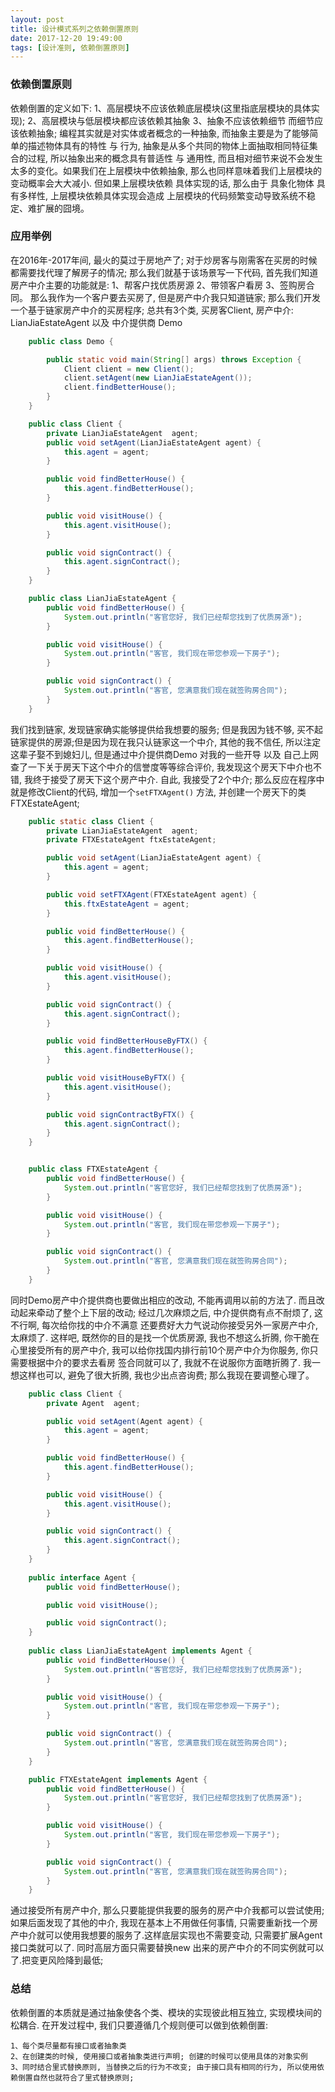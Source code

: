 ```yaml
---
layout: post
title: 设计模式系列之依赖倒置原则
date: 2017-12-20 19:49:00
tags: [设计准则, 依赖倒置原则]
---
```


### 依赖倒置原则

依赖倒置的定义如下: 1、高层模块不应该依赖底层模块(这里指底层模块的具体实现); 2、高层模块与低层模块都应该依赖其抽象 3、抽象不应该依赖细节 而细节应该依赖抽象;
编程其实就是对实体或者概念的一种抽象, 而抽象主要是为了能够简单的描述物体具有的特性 与 行为, 抽象是从多个共同的物体上面抽取相同特征集合的过程, 所以抽象出来的概念具有普适性 与 通用性, 而且相对细节来说不会发生太多的变化。如果我们在上层模块中依赖抽象, 那么也同样意味着我们上层模块的变动概率会大大减小. 但如果上层模块依赖 具体实现的话, 那么由于 具象化物体 具有多样性, 上层模块依赖具体实现会造成 上层模块的代码频繁变动导致系统不稳定、难扩展的囧境。

### 应用举例

在2016年-2017年间, 最火的莫过于房地产了; 对于炒房客与刚需客在买房的时候都需要找代理了解房子的情况; 那么我们就基于该场景写一下代码, 首先我们知道房产中介主要的功能就是: 1、帮客户找优质房源 2、带领客户看房 3、签购房合同。 那么我作为一个客户要去买房了, 但是房产中介我只知道链家; 那么我们开发一个基于链家房产中介的买房程序; 总共有3个类, 买房客Client, 房产中介: LianJiaEstateAgent 以及 中介提供商 Demo

```java
    public class Demo {

        public static void main(String[] args) throws Exception {
            Client client = new Client();
            client.setAgent(new LianJiaEstateAgent());
            client.findBetterHouse();
        }
    }

    public class Client {
        private LianJiaEstateAgent  agent;
        public void setAgent(LianJiaEstateAgent agent) {
            this.agent = agent;
        }

        public void findBetterHouse() {
            this.agent.findBetterHouse();
        }

        public void visitHouse() {
            this.agent.visitHouse();
        }

        public void signContract() {
            this.agent.signContract();
        }
    }

    public class LianJiaEstateAgent {
        public void findBetterHouse() {
            System.out.println("客官您好, 我们已经帮您找到了优质房源");
        }

        public void visitHouse() {
            System.out.println("客官, 我们现在带您参观一下房子");
        }

        public void signContract() {
            System.out.println("客官, 您满意我们现在就签购房合同");
        }
    }
```

我们找到链家, 发现链家确实能够提供给我想要的服务; 但是我因为钱不够, 买不起链家提供的房源;但是因为现在我只认链家这一个中介, 其他的我不信任, 所以注定这辈子娶不到媳妇儿, 但是通过中介提供商Demo 对我的一些开导 以及 自己上网查了一下关于房天下这个中介的信誉度等等综合评价, 我发现这个房天下中介也不错, 我终于接受了房天下这个房产中介. 自此, 我接受了2个中介; 那么反应在程序中就是修改Client的代码, 增加一个```setFTXAgent()``` 方法, 并创建一个房天下的类FTXEstateAgent;

```java
    public static class Client {
        private LianJiaEstateAgent  agent;
        private FTXEstateAgent ftxEstateAgent;

        public void setAgent(LianJiaEstateAgent agent) {
            this.agent = agent;
        }

        public void setFTXAgent(FTXEstateAgent agent) {
            this.ftxEstateAgent = agent;
        }

        public void findBetterHouse() {
            this.agent.findBetterHouse();
        }

        public void visitHouse() {
            this.agent.visitHouse();
        }

        public void signContract() {
            this.agent.signContract();
        }

        public void findBetterHouseByFTX() {
            this.agent.findBetterHouse();
        }

        public void visitHouseByFTX() {
            this.agent.visitHouse();
        }

        public void signContractByFTX() {
            this.agent.signContract();
        }
    }


    public class FTXEstateAgent {
        public void findBetterHouse() {
            System.out.println("客官您好, 我们已经帮您找到了优质房源");
        }

        public void visitHouse() {
            System.out.println("客官, 我们现在带您参观一下房子");
        }

        public void signContract() {
            System.out.println("客官, 您满意我们现在就签购房合同");
        }
    }
```

同时Demo房产中介提供商也要做出相应的改动, 不能再调用以前的方法了. 而且改动起来牵动了整个上下层的改动; 经过几次麻烦之后, 中介提供商有点不耐烦了, 这不行啊, 每次给你找的中介不满意 还要费好大力气说动你接受另外一家房产中介, 太麻烦了. 这样吧, 既然你的目的是找一个优质房源, 我也不想这么折腾, 你干脆在心里接受所有的房产中介, 我可以给你找国内排行前10个房产中介为你服务, 你只需要根据中介的要求去看房 签合同就可以了, 我就不在说服你方面瞎折腾了. 我一想这样也可以, 避免了很大折腾, 我也少出点咨询费; 那么我现在要调整心理了。

```java
    public class Client {
        private Agent  agent;

        public void setAgent(Agent agent) {
            this.agent = agent;
        }

        public void findBetterHouse() {
            this.agent.findBetterHouse();
        }

        public void visitHouse() {
            this.agent.visitHouse();
        }

        public void signContract() {
            this.agent.signContract();
        }
    }
    
    public interface Agent {
        public void findBetterHouse();

        public void visitHouse();

        public void signContract();
    }
    
    public class LianJiaEstateAgent implements Agent {
        public void findBetterHouse() {
            System.out.println("客官您好, 我们已经帮您找到了优质房源");
        }

        public void visitHouse() {
            System.out.println("客官, 我们现在带您参观一下房子");
        }

        public void signContract() {
            System.out.println("客官, 您满意我们现在就签购房合同");
        }
    }

    public FTXEstateAgent implements Agent {
        public void findBetterHouse() {
            System.out.println("客官您好, 我们已经帮您找到了优质房源");
        }

        public void visitHouse() {
            System.out.println("客官, 我们现在带您参观一下房子");
        }

        public void signContract() {
            System.out.println("客官, 您满意我们现在就签购房合同");
        }
    }
```

通过接受所有房产中介, 那么只要能提供我要的服务的房产中介我都可以尝试使用; 如果后面发现了其他的中介, 我现在基本上不用做任何事情, 只需要重新找一个房产中介就可以使用我想要的服务了.这样底层实现也不需要变动, 只需要扩展Agent接口类就可以了. 同时高层方面只需要替换new 出来的房产中介的不同实例就可以了.把变更风险降到最低;

### 总结

依赖倒置的本质就是通过抽象使各个类、模块的实现彼此相互独立, 实现模块间的松耦合. 在开发过程中, 我们只要遵循几个规则便可以做到依赖倒置:

    1、每个类尽量都有接口或者抽象类
    2、在创建类的时候, 使用接口或者抽象类进行声明; 创建的时候可以使用具体的对象实例
    3、同时结合里式替换原则, 当替换之后的行为不改变; 由于接口具有相同的行为, 所以使用依赖倒置自然也就符合了里式替换原则;

